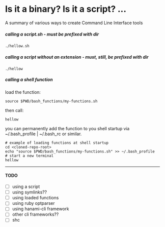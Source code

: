 # Is it a binary? Is it a script? ...

A summary of various ways to create Command Line Interface tools

##### calling a script.sh - must be prefixed with dir
```
./hellow.sh
```

##### calling a script without an extension - must, still, be prefixed with dir
```
./hellow
```

##### calling a shell function

load the function:
```
source $PWD/bash_functions/my-functions.sh
```

then call:
```
hellow
```

you can permanently add the function to you shell startup via ~/.bash_profile | ~/.bash_rc or similar.

```
# example of loading functions at shell startup
cd <cloned-repo-root>
echo "source $PWD/bash_functions/my-functions.sh" >> ~/.bash_profile
# start a new terminal
hellow
```

---
#### TODO
- [ ] using a script
- [ ] using symlinks??
- [ ] using loaded functions
- [ ] using ruby optparser
- [ ] using hanami-cli framework
- [ ] other cli frameworks??
- [ ] shc
